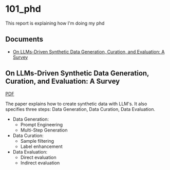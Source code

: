 # 101_phd
This report is explaining how I'm doing my phd

## Documents
* [On LLMs-Driven Synthetic Data Generation, Curation, and Evaluation: A Survey](#on-llms-driven-synthetic-data-generation-curation-and-evaluation-a-survey)

## On LLMs-Driven Synthetic Data Generation, Curation, and Evaluation: A Survey
[PDF](https://arxiv.org/pdf/2406.15126)

The paper explains how to create synthetic data with LLM's. It also specifies three steps: Data Generation, Data Curation, Data Evaluation.
- Data Generation:
    - Prompt Engineering
    - Multi-Step Generation
- Data Curation:
    - Sample filtering
    - Label enhancement
- Data Evaluation:
    - Direct evaluation
    - Indirect evaluation